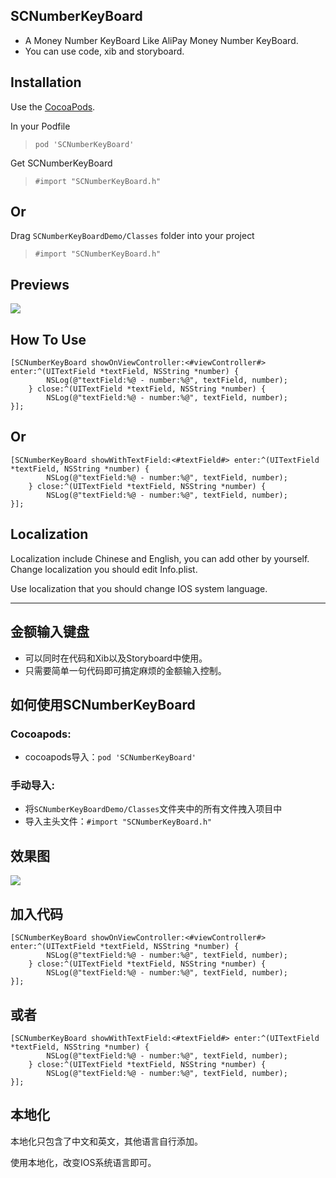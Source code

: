 ## SCNumberKeyBoard
* A Money Number KeyBoard Like AliPay Money Number KeyBoard.
* You can use code, xib and storyboard.

## Installation
Use the [CocoaPods](http://github.com/CocoaPods/CocoaPods).

In your Podfile
>`pod 'SCNumberKeyBoard'`

Get SCNumberKeyBoard
>`#import "SCNumberKeyBoard.h"`

## Or
Drag `SCNumberKeyBoardDemo/Classes` folder into your project
>`#import "SCNumberKeyBoard.h"`

## Previews
![](http://i1.tietuku.com/56d87eac2287ab33.gif)

## How To Use
```objc
[SCNumberKeyBoard showOnViewController:<#viewController#> enter:^(UITextField *textField, NSString *number) {
        NSLog(@"textField:%@ - number:%@", textField, number);
    } close:^(UITextField *textField, NSString *number) {
        NSLog(@"textField:%@ - number:%@", textField, number);
}];
```
## Or
```objc
[SCNumberKeyBoard showWithTextField:<#textField#> enter:^(UITextField *textField, NSString *number) {
        NSLog(@"textField:%@ - number:%@", textField, number);
    } close:^(UITextField *textField, NSString *number) {
        NSLog(@"textField:%@ - number:%@", textField, number);
}];
```
## Localization
Localization include Chinese and English, you can add other by yourself. Change localization you should edit Info.plist.

Use localization that you should change IOS system language.

-----------------

## 金额输入键盘
* 可以同时在代码和Xib以及Storyboard中使用。
* 只需要简单一句代码即可搞定麻烦的金额输入控制。

## 如何使用SCNumberKeyBoard
### Cocoapods:
* cocoapods导入：`pod 'SCNumberKeyBoard'`
### 手动导入:
* 将`SCNumberKeyBoardDemo/Classes`文件夹中的所有文件拽入项目中
* 导入主头文件：`#import "SCNumberKeyBoard.h"`

## 效果图
![](http://i1.tietuku.com/56d87eac2287ab33.gif)

## 加入代码
```objc
[SCNumberKeyBoard showOnViewController:<#viewController#> enter:^(UITextField *textField, NSString *number) {
        NSLog(@"textField:%@ - number:%@", textField, number);
    } close:^(UITextField *textField, NSString *number) {
        NSLog(@"textField:%@ - number:%@", textField, number);
}];
```
## 或者
```objc
[SCNumberKeyBoard showWithTextField:<#textField#> enter:^(UITextField *textField, NSString *number) {
        NSLog(@"textField:%@ - number:%@", textField, number);
    } close:^(UITextField *textField, NSString *number) {
        NSLog(@"textField:%@ - number:%@", textField, number);
}];
```
## 本地化
本地化只包含了中文和英文，其他语言自行添加。

使用本地化，改变IOS系统语言即可。

